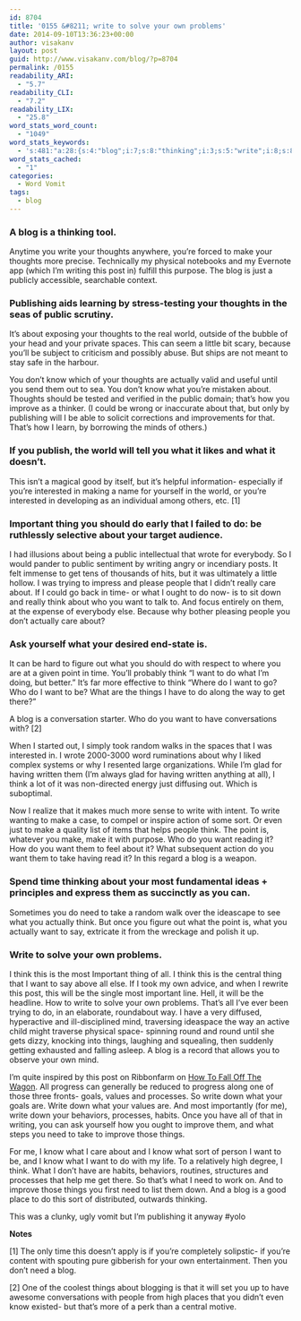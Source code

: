 ```yaml
---
id: 8704
title: '0155 &#8211; write to solve your own problems'
date: 2014-09-10T13:36:23+00:00
author: visakanv
layout: post
guid: http://www.visakanv.com/blog/?p=8704
permalink: /0155
readability_ARI:
  - "5.7"
readability_CLI:
  - "7.2"
readability_LIX:
  - "25.8"
word_stats_word_count:
  - "1049"
word_stats_keywords:
  - 's:481:"a:28:{s:4:"blog";i:7;s:8:"thinking";i:3;s:5:"write";i:8;s:8:"thoughts";i:6;s:4:"make";i:5;s:7:"writing";i:3;s:4:"post";i:3;s:4:"just";i:3;s:10:"publishing";i:3;s:6:"public";i:4;s:5:"world";i:3;s:4:"know";i:6;s:8:"actually";i:4;s:7:"improve";i:4;s:10:"interested";i:3;s:9:"important";i:3;s:5:"thing";i:3;s:6:"people";i:4;s:4:"care";i:3;s:4:"time";i:4;s:5:"think";i:9;s:4:"want";i:12;s:5:"point";i:3;s:6:"things";i:5;s:4:"sort";i:3;s:4:"take";i:3;s:4:"need";i:5;s:9:"processes";i:3;}";'
word_stats_cached:
  - "1"
categories:
  - Word Vomit
tags:
  - blog
---
```

### A blog is a thinking tool.

Anytime you write your thoughts anywhere, you&#8217;re forced to make your thoughts more precise. Technically my physical notebooks and my Evernote app (which I&#8217;m writing this post in) fulfill this purpose. The blog is just a publicly accessible, searchable context.

### Publishing aids learning by stress-testing your thoughts in the seas of public scrutiny.

It&#8217;s about exposing your thoughts to the real world, outside of the bubble of your head and your private spaces. This can seem a little bit scary, because you&#8217;ll be subject to criticism and possibly abuse. But ships are not meant to stay safe in the harbour.

You don&#8217;t know which of your thoughts are actually valid and useful until you send them out to sea. You don&#8217;t know what you&#8217;re mistaken about. Thoughts should be tested and verified in the public domain; that&#8217;s how you improve as a thinker. (I could be wrong or inaccurate about that, but only by publishing will I be able to solicit corrections and improvements for that. That&#8217;s how I learn, by borrowing the minds of others.)

### If you publish, the world will tell you what it likes and what it doesn&#8217;t.

This isn&#8217;t a magical good by itself, but it&#8217;s helpful information- especially if you&#8217;re interested in making a name for yourself in the world, or you&#8217;re interested in developing as an individual among others, etc. [1]

### Important thing you should do early that I failed to do: be ruthlessly selective about your target audience.

I had illusions about being a public intellectual that wrote for everybody. So I would pander to public sentiment by writing angry or incendiary posts. It felt immense to get tens of thousands of hits, but it was ultimately a little hollow. I was trying to impress and please people that I didn&#8217;t really care about. If I could go back in time- or what I ought to do now- is to sit down and really think about who you want to talk to. And focus entirely on them, at the expense of everybody else. Because why bother pleasing people you don&#8217;t actually care about?

### Ask yourself what your desired end-state is.

It can be hard to figure out what you should do with respect to where you are at a given point in time. You&#8217;ll probably think &#8220;I want to do what I&#8217;m doing, but better.&#8221; It&#8217;s far more effective to think &#8220;Where do I want to go? Who do I want to be? What are the things I have to do along the way to get there?&#8221;

A blog is a conversation starter. Who do you want to have conversations with? [2]

When I started out, I simply took random walks in the spaces that I was interested in. I wrote 2000-3000 word ruminations about why I liked complex systems or why I resented large organizations. While I&#8217;m glad for having written them (I&#8217;m always glad for having written anything at all), I think a lot of it was non-directed energy just diffusing out. Which is suboptimal.

Now I realize that it makes much more sense to write with intent. To write wanting to make a case, to compel or inspire action of some sort. Or even just to make a quality list of items that helps people think. The point is, whatever you make, make it with purpose. Who do you want reading it? How do you want them to feel about it? What subsequent action do you want them to take having read it? In this regard a blog is a weapon.

### Spend time thinking about your most fundamental ideas + principles and express them as succinctly as you can.

Sometimes you do need to take a random walk over the ideascape to see what you actually think. But once you figure out what the point is, what you actually want to say, extricate it from the wreckage and polish it up.

### Write to solve your own problems.

I think this is the most Important thing of all. I think this is the central thing that I want to say above all else. If I took my own advice, and when I rewrite this post, this will be the single most important line. Hell, it will be the headline. How to write to solve your own problems. That&#8217;s all I&#8217;ve ever been trying to do, in an elaborate, roundabout way. I have a very diffused, hyperactive and ill-disciplined mind, traversing ideaspace the way an active child might traverse physical space- spinning round and round until she gets dizzy, knocking into things, laughing and squealing, then suddenly getting exhausted and falling asleep. A blog is a record that allows you to observe your own mind.

I&#8217;m quite inspired by this post on Ribbonfarm on [How To Fall Off The Wagon](http://www.ribbonfarm.com/2014/09/03/how-to-fall-off-the-wagon/). All progress can generally be reduced to progress along one of those three fronts- goals, values and processes. So write down what your goals are. Write down what your values are. And most importantly (for me), write down your behaviors, processes, habits. Once you have all of that in writing, you can ask yourself how you ought to improve them, and what steps you need to take to improve those things.

For me, I know what I care about and I know what sort of person I want to be, and I know what I want to do with my life. To a relatively high degree, I think. What I don&#8217;t have are habits, behaviors, routines, structures and processes that help me get there. So that&#8217;s what I need to work on. And to improve those things you first need to list them down. And a blog is a good place to do this sort of distributed, outwards thinking.

This was a clunky, ugly vomit but I&#8217;m publishing it anyway #yolo

**Notes**

[1] The only time this doesn&#8217;t apply is if you&#8217;re completely solipstic- if you&#8217;re content with spouting pure gibberish for your own entertainment. Then you don&#8217;t need a blog.

[2] One of the coolest things about blogging is that it will set you up to have awesome conversations with people from high places that you didn&#8217;t even know existed- but that&#8217;s more of a perk than a central motive.